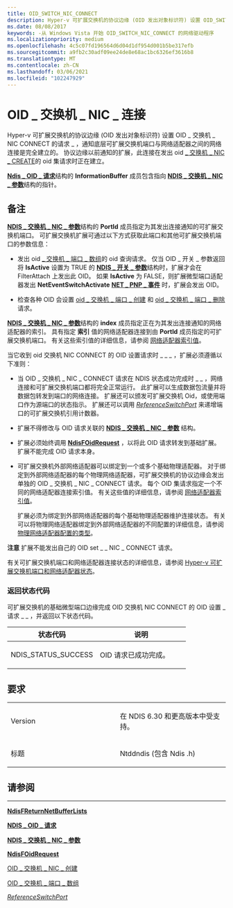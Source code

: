 ```yaml
---
title: OID_SWITCH_NIC_CONNECT
description: Hyper-v 可扩展交换机的协议边缘 (OID 发出对象标识符) 设置 OID_SWITCH_NIC_CONNECT 请求，通知底层可扩展交换机端口与网络适配器之间的网络连接是完全建立的。 协议边缘以前通知的扩展，此连接在发出 OID_SWITCH_NIC_CREATE 的 OID 集请求时正在建立。
ms.date: 08/08/2017
keywords: -从 Windows Vista 开始 OID_SWITCH_NIC_CONNECT 的网络驱动程序
ms.localizationpriority: medium
ms.openlocfilehash: 4c5c07fd196564d6d04d1df954d001b5be317efb
ms.sourcegitcommit: a9fb2c30adf09ee24de8e68ac1bc6326ef3616b8
ms.translationtype: MT
ms.contentlocale: zh-CN
ms.lasthandoff: 03/06/2021
ms.locfileid: "102247929"
---
```

# <a name="oid_switch_nic_connect"></a>OID \_ 交换机 \_ NIC \_ 连接


Hyper-v 可扩展交换机的协议边缘 (OID 发出对象标识符) 设置 OID \_ 交换机 \_ NIC CONNECT 的请求 \_ ，通知底层可扩展交换机端口与网络适配器之间的网络连接是完全建立的。 协议边缘以前通知的扩展，此连接在发出 oid [ \_ 交换机 \_ NIC \_ CREATE](oid-switch-nic-create.md)的 oid 集请求时正在建立。

[**Ndis \_ OID \_ 请求**](/windows-hardware/drivers/ddi/oidrequest/ns-oidrequest-ndis_oid_request)结构的 **InformationBuffer** 成员包含指向 [**NDIS \_ 交换机 \_ NIC \_ 参数**](/windows-hardware/drivers/ddi/ntddndis/ns-ntddndis-_ndis_switch_nic_parameters)结构的指针。

<a name="remarks"></a>备注
-------

[**NDIS \_ 交换机 \_ NIC \_ 参数**](/windows-hardware/drivers/ddi/ntddndis/ns-ntddndis-_ndis_switch_nic_parameters)结构的 **PortId** 成员指定为其发出连接通知的可扩展交换机端口。 可扩展交换机扩展可通过以下方式获取此端口和其他可扩展交换机端口的参数信息：

-   发出 oid [ \_ 交换机 \_ 端口 \_ 数组](oid-switch-port-array.md)的 oid 查询请求。 仅当 OID [](/windows-hardware/drivers/ddi/ndis/nc-ndis-filter_attach) \_ 开关 \_ 参数返回将 **IsActive** 设置为 TRUE 的 [**NDIS \_ 开关 \_ 参数**](/windows-hardware/drivers/ddi/ntddndis/ns-ntddndis-_ndis_switch_parameters)结构时，扩展才会在 FilterAttach 上发出此 OID。 如果 **IsActive** 为 FALSE，则扩展微型端口适配器发出 **NetEventSwitchActivate** [**NET \_ PNP \_ 事件**](/windows-hardware/drivers/ddi/ndis/ns-ndis-_net_pnp_event) 时，扩展会发出 OID。

-   检查各种 OID 会设置 [oid \_ 交换机 \_ 端口 \_ 创建](oid-switch-port-create.md) 和 [oid \_ 交换机 \_ 端口 \_ 删除](oid-switch-port-delete.md)请求。

[**NDIS \_ 交换机 \_ NIC \_ 参数**](/windows-hardware/drivers/ddi/ntddndis/ns-ntddndis-_ndis_switch_nic_parameters)结构的 **index** 成员指定正在为其发出连接通知的网络适配器的索引。 具有指定 **索引** 值的网络适配器连接到由 **PortId** 成员指定的可扩展交换机端口。 有关这些索引值的详细信息，请参阅 [网络适配器索引值](./network-adapter-index-values.md)。

当它收到 oid 交换机 NIC CONNECT 的 OID 设置请求时 \_ \_ \_ ，扩展必须遵循以下准则：

-   当 OID \_ 交换机 \_ NIC \_ CONNECT 请求在 NDIS 状态成功完成时 \_ \_ ，网络连接和可扩展交换机端口都将完全正常运行。 此扩展可以生成数据包流量并将数据包转发到端口的网络连接。 扩展还可以颁发可扩展交换机 Oid，或使用端口作为源端口的状态指示。 扩展还可以调用 [*ReferenceSwitchPort*](/windows-hardware/drivers/ddi/ndis/nc-ndis-ndis_switch_reference_switch_port) 来递增端口的可扩展交换机引用计数器。

-   扩展不得修改与 OID 请求关联的 [**NDIS \_ 交换机 \_ NIC \_ 参数**](/windows-hardware/drivers/ddi/ntddndis/ns-ntddndis-_ndis_switch_nic_parameters) 结构。

-   扩展必须始终调用 [**NdisFOidRequest**](/windows-hardware/drivers/ddi/ndis/nf-ndis-ndisfoidrequest) ，以将此 OID 请求转发到基础扩展。 扩展不能完成 OID 请求本身。

-   可扩展交换机外部网络适配器可以绑定到一个或多个基础物理适配器。 对于绑定到外部网络适配器的每个物理网络适配器，可扩展交换机的协议边缘会发出单独的 OID \_ 交换机 \_ NIC \_ CONNECT 请求。 每个 OID 集请求指定一个不同的网络适配器连接索引值。 有关这些值的详细信息，请参阅 [网络适配器索引值](./network-adapter-index-values.md)。

    扩展必须为绑定到外部网络适配器的每个基础物理适配器维护连接状态。 有关可以将物理网络适配器绑定到外部网络适配器的不同配置的详细信息，请参阅 [物理网络适配器配置的类型](./types-of-physical-network-adapter-configurations.md)。

**注意**  扩展不能发出自己的 OID set \_ \_ NIC \_ CONNECT 请求。

 

有关可扩展交换机端口和网络适配器连接状态的详细信息，请参阅 [Hyper-v 可扩展交换机端口和网络适配器状态](./hyper-v-extensible-switch-port-and-network-adapter-states.md)。

### <a name="return-status-codes"></a>返回状态代码

可扩展交换机的基础微型端口边缘完成 OID 交换机 NIC CONNECT 的 OID 设置 \_ 请求 \_ \_ ，并返回以下状态代码。

<table>
<colgroup>
<col width="50%" />
<col width="50%" />
</colgroup>
<thead>
<tr class="header">
<th>状态代码</th>
<th>说明</th>
</tr>
</thead>
<tbody>
<tr class="odd">
<td><p>NDIS_STATUS_SUCCESS</p></td>
<td><p>OID 请求已成功完成。</p></td>
</tr>
</tbody>
</table>

 

<a name="requirements"></a>要求
------------

<table>
<colgroup>
<col width="50%" />
<col width="50%" />
</colgroup>
<tbody>
<tr class="odd">
<td><p>Version</p></td>
<td><p>在 NDIS 6.30 和更高版本中受支持。</p></td>
</tr>
<tr class="even">
<td><p>标题</p></td>
<td>Ntddndis (包含 Ndis .h) </td>
</tr>
</tbody>
</table>

## <a name="see-also"></a>请参阅


****
[**NdisFReturnNetBufferLists**](/windows-hardware/drivers/ddi/ndis/nf-ndis-ndisfreturnnetbufferlists)

[**NDIS \_ OID \_ 请求**](/windows-hardware/drivers/ddi/oidrequest/ns-oidrequest-ndis_oid_request)

[**NDIS \_ 交换机 \_ NIC \_ 参数**](/windows-hardware/drivers/ddi/ntddndis/ns-ntddndis-_ndis_switch_nic_parameters)

[**NdisFOidRequest**](/windows-hardware/drivers/ddi/ndis/nf-ndis-ndisfoidrequest)

[OID \_ 交换机 \_ NIC \_ 创建](oid-switch-nic-create.md)

[OID \_ 交换机 \_ 端口 \_ 数组](oid-switch-port-array.md)

[*ReferenceSwitchPort*](/windows-hardware/drivers/ddi/ndis/nc-ndis-ndis_switch_reference_switch_port)

 

